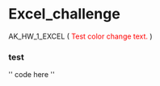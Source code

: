 # Excel_challenge
AK_HW_1_EXCEL
(<span style = "color: red"> Test color change text. </span>)

### test ###
'' code here ''
